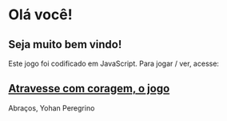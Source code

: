 <h1>Olá você! </h1>
    <h2>Seja muito bem vindo!</h2>
<p> </p>
<p>Este jogo foi codificado em JavaScript. Para jogar / ver, acesse:</p>
   <h2> <a href = "https://editor.p5js.org/yohanlimapo/full/imp8ppE13"> Atravesse com coragem, o jogo </a> </h2>

<p> Abraços, Yohan Peregrino</p>
